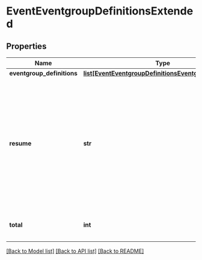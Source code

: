 # EventEventgroupDefinitionsExtended

## Properties
Name | Type | Description | Notes
------------ | ------------- | ------------- | -------------
**eventgroup_definitions** | [**list[EventEventgroupDefinitionsEventgroupDefinition]**](EventEventgroupDefinitionsEventgroupDefinition.md) |  | [optional] 
**resume** | **str** | Continue returning results from previous call using this token (token should come from the previous call, resume cannot be used with other options). | [optional] 
**total** | **int** | Total number of items available. | [optional] 

[[Back to Model list]](../README.md#documentation-for-models) [[Back to API list]](../README.md#documentation-for-api-endpoints) [[Back to README]](../README.md)


